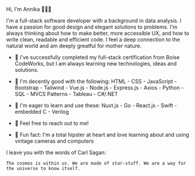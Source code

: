 Hi, I'm Annika 👩🏼‍💻

I'm a full-stack software developer with a background in data analysis. I have a passion for good design and elegant solutions to problems. I'm always thinking about how to make better, more accessible UX, and how to write clean, readable and efficient code. I feel a deep connection to the natural world and am deeply greatful for mother nature.

- 📜 I've successfully completed my full-stack certification from Boise CodeWorks, but I am always learning new technologies, ideas and solutions.

- 🌳 I'm decently good with the following: HTML - CSS - JavaScript - Bootstrap - Tailwind - Vue.js - Node.js - Express.js - Axios - Python - SQL - MVCS Patterns - Tableau - C#/.NET

- 🗻 I'm eager to learn and use these: Nuxt.js - Go - React.js - Swift - embedded C - Verilog

 - 💬 Feel free to reach out to me!

  - 📸 Fun fact: I'm a total hipster at heart and love learning about and using vintage cameras and computers

I leave you with the words of Carl Sagan:
  ```
  The cosmos is within us. We are made of star-stuff. We are a way for the universe to know itself.
  ```
